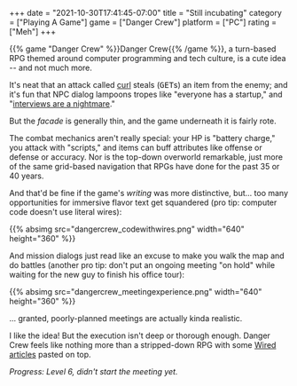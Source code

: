 +++
date = "2021-10-30T17:41:45-07:00"
title = "Still incubating"
category = ["Playing A Game"]
game = ["Danger Crew"]
platform = ["PC"]
rating = ["Meh"]
+++

{{% game "Danger Crew" %}}Danger Crew{{% /game %}}, a turn-based RPG themed around computer programming and tech culture, is a cute idea -- and not much more.

It's neat that an attack called <a href="https://curl.se/">curl</a> steals (<tt>GET</tt>s) an item from the enemy; and it's fun that NPC dialog lampoons tropes like "everyone has a startup," and "<a href="https://medium.com/hackernoon/why-coding-interviews-still-suck-aa189e3b6c93">interviews are a nightmare</a>."

But the <i>facade</i> is generally thin, and the game underneath it is fairly rote.

The combat mechanics aren't really special: your HP is "battery charge," you attack with "scripts," and items can buff attributes like offense or defense or accuracy.  Nor is the top-down overworld remarkable, just more of the same grid-based navigation that RPGs have done for the past 35 or 40 years.

And that'd be fine if the game's <i>writing</i> was more distinctive, but... too many opportunities for immersive flavor text get squandered (pro tip: computer code doesn't use literal wires):

{{% absimg src="dangercrew_codewithwires.png" width="640" height="360" %}}

And mission dialogs just read like an excuse to make you walk the map and do battles (another pro tip: don't put an ongoing meeting "on hold" while waiting for the new guy to finish his office tour):

{{% absimg src="dangercrew_meetingexperience.png" width="640" height="360" %}}

... granted, poorly-planned meetings are actually kinda realistic.

I like the idea!  But the execution isn't deep or thorough enough.  Danger Crew feels like nothing more than a stripped-down RPG with some <a href="https://www.wired.com/">Wired articles</a> pasted on top.

<i>Progress: Level 6, didn't start the meeting yet.</i>
